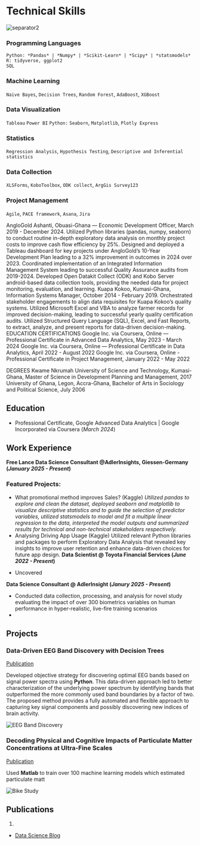 # Technical Skills
![separator2](https://i.imgur.com/4gX5WFr.png)
### Programming Languages 
`Python: *Pandas* | *Numpy* | *Scikit-Learn* | *Scipy* | *statsmodels*` </br>
`R: tidyverse, ggplot2`  </br>
`SQL`  </br>
### Machine Learning
`Naive Bayes`, `Decision Trees`, `Random Forest`, `AdaBoost`, `XGBoost`
### Data Visualization
`Tableau` `Power BI` `Python:` `Seaborn`, `Matplotlib`, `Plotly Express`
### Statistics 
`Regression Analysis`, `Hypothesis Testing`, `Descriptive and Inferential statistics`
### Data Collection
`XLSForms`, `KoboToolbox`, `ODK collect`, `ArgGis Survey123`
### Project Management
`Agile`, `PACE framework`, `Asana`, `Jira`

AngloGold Ashanti, Obuasi-Ghana — Economic Development Officer, March 2019 - December 2024.
Utilized Python libraries (pandas, numpy, seaborn) to conduct routine in-depth exploratory data analysis on monthly project costs to improve cash flow efficiency by  25%.
Designed and deployed a Tableau dashboard for key projects under AngloGold’s 10-Year Development Plan leading to a 32% improvement in outcomes in 2024 over 2023. 
Coordinated implementation of an Integrated Information Management System leading to successful Quality Assurance audits from 2019-2024.
Developed Open Datakit Collect (ODK) and Kobo Server android-based data collection tools, providing the needed data for project monitoring, evaluation, and learning. 
Kuapa Kokoo, Kumasi-Ghana, Information Systems Manager, October 2014 - February 2019.
Orchestrated stakeholder engagements to align data requisites for Kuapa Kokoo’s quality systems.
Utilized Microsoft Excel and VBA to analyze farmer records for improved decision-making, leading to successful yearly quality certification audits.
Utilized Structured Query Language (SQL), Excel, and Fast Reports, to extract, analyze, and present reports for data-driven decision-making.
EDUCATION
CERTIFICATIONS
Google Inc. via Coursera, Online — Professional Certificate in Advanced Data Analytics, May 2023 - March 2024
Google Inc. via Coursera, Online — Professional Certificate in Data Analytics, April 2022 - August 2022
Google Inc. via Coursera, Online - Professional Certificate in Project Management, January 2022 - May 2022

DEGREES
Kwame Nkrumah University of Science and Technology, Kumasi-Ghana, Master of Science in Development Planning and Management, 2017
University of Ghana, Legon, Accra-Ghana, Bachelor of Arts in Sociology and Political Science, July 2006

## Education
- Professional Certificate, Google Advanced Data Analytics | Google Incorporated via Coursera (_March 2024_)								       		


## Work Experience
**Free Lance Data Science Consultant @AdlerInsights, Giessen-Germany (_January 2025 - Present_)**
### Featured Projects:
* What promotional method improves Sales? (Kaggle)
_Utilized pandas to explore and clean the dataset, deployed seaborn and matplotlib to visualize descriptive statistics and to guide the selection of predictor variables, utilized statsmodels to model and fit a multiple linear regression to the data, interpreted the model outputs and summarized results for technical and non-technical stakeholders respectively._
* Analysing Driving App Usage (Kaggle)
 Utilized relevant Python libraries and packages to perform Exploratory Data Analysis that revealed key insights to improve user retention and enhance data-driven choices for future app design.
**Data Scientist @ Toyota Financial Services (_June 2022 - Present_)**
- Uncovered 

**Data Science Consultant @ AdlerInsight (_Janury 2025 - Present_)**
- Conducted data collection, processing, and analysis for novel study evaluating the impact of over 300 biometrics variables on human performance in hyper-realistic, live-fire training scenarios
- 

## Projects
### Data-Driven EEG Band Discovery with Decision Trees
[Publication](https://www.mdpi.com/1424-8220/22/8/3048)


Developed objective strategy for discovering optimal EEG bands based on signal power spectra using **Python**. This data-driven approach led to better characterization of the underlying power spectrum by identifying bands that outperformed the more commonly used band boundaries by a factor of two. The proposed method provides a fully automated and flexible approach to capturing key signal components and possibly discovering new indices of brain activity. 

![EEG Band Discovery](/assets/img/discovery.jpeg)

### Decoding Physical and Cognitive Impacts of Particulate Matter Concentrations at Ultra-Fine Scales
[Publication](https://www.mdpi.com/1424-8220/22/11/4240)

Used **Matlab** to train over 100 machine learning models which estimated particulate matt

![Bike Study](/assets/img/biudy.jpeg)




## Publications
1.

- [Data Science Blog](https://m)

```
